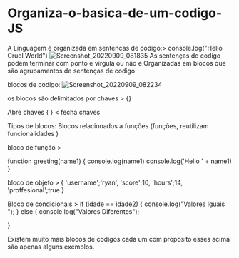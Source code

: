 # Organiza-o-basica-de-um-codigo-JS 

A Linguagem é organizada em sentencas de codigo:> console.log("Hello Cruel World")
![Screenshot_20220909_081835](https://user-images.githubusercontent.com/108475474/189338606-b6b9baac-6106-401f-b622-4b3c4dc6d07c.png)
As sentenças de codigo podem terminar com ponto e virgula ou não e Organizadas em blocos que são agrupamentos de sentenças de codigo 



 blocos de codigo:  ![Screenshot_20220909_082234](https://user-images.githubusercontent.com/108475474/189339235-5ff4b1d3-963b-4951-b204-34ae62e028ef.png)

os blocos são delimitados por chaves > {} 

Abre chaves {
} < fecha chaves 

Tipos de blocos:
Blocos relacionados a funções (funções, reutilizam  funcionalidades )

bloco de função > 

function greeting(name1) {
  console.log(name1)
  console.log('Hello ' + name1)
}

bloco de objeto > {
    'username';'ryan',
    'score';10,
    'hours';14,
   'proffesional';true
}

Bloco de condicionais > if (idade == idade2) {
    console.log("Valores Iguais ");
} else {
        console.log("Valores Diferentes");
    
}

Existem muito mais blocos de codigos cada um com proposito  esses acima são apenas alguns exemplos.
